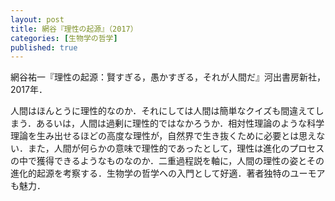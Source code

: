 ```yaml
---
layout: post
title: 網谷『理性の起源』（2017）
categories: [生物学の哲学]
published: true
---
```


網谷祐一『理性の起源：賢すぎる，愚かすぎる，それが人間だ』河出書房新社，2017年．

人間はほんとうに理性的なのか．それにしては人間は簡単なクイズも間違えてしまう．あるいは，人間は過剰に理性的ではなかろうか．相対性理論のような科学理論を生み出せるほどの高度な理性が，自然界で生き抜くために必要とは思えない．また，人間が何らかの意味で理性的であったとして，理性は進化のプロセスの中で獲得できるようなものなのか．二重過程説を軸に，人間の理性の姿とその進化的起源を考察する．生物学の哲学への入門として好適．著者独特のユーモアも魅力．

